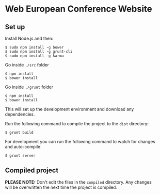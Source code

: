 # Web European Conference Website

## Set up

Install Node.js and then:

	$ sudo npm install -g bower
	$ sudo npm install -g grunt-cli
	$ sudo npm install -g karma
	
Go inside `./src` folder

    $ npm install
    $ bower install
    
Go inside `./grunt` folder

    $ npm install
    $ bower install

This will set up the development environment and download any dependencies.

Run the following command to compile the project to the `dist` directory:

    $ grunt build

For development you can run the following command to watch for changes and auto-compile:

    $ grunt server

## Compiled project


**PLEASE NOTE:** Don't edit the files in the `compiled` directory. Any changes will be overwritten the next time the project is compiled.